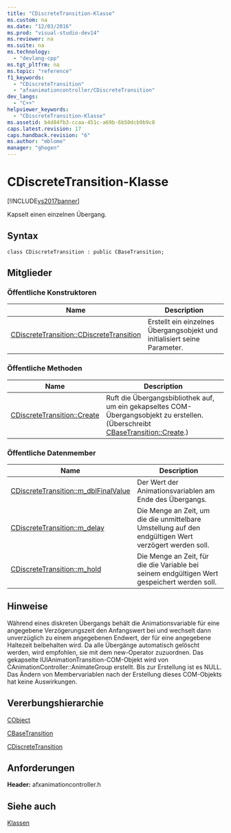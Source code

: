 ```yaml
---
title: "CDiscreteTransition-Klasse"
ms.custom: na
ms.date: "12/03/2016"
ms.prod: "visual-studio-dev14"
ms.reviewer: na
ms.suite: na
ms.technology: 
  - "devlang-cpp"
ms.tgt_pltfrm: na
ms.topic: "reference"
f1_keywords: 
  - "CDiscreteTransition"
  - "afxanimationcontroller/CDiscreteTransition"
dev_langs: 
  - "C++"
helpviewer_keywords: 
  - "CDiscreteTransition-Klasse"
ms.assetid: b4d84fb3-ccaa-451c-a69b-6b50dcb9b9c8
caps.latest.revision: 17
caps.handback.revision: "6"
ms.author: "mblome"
manager: "ghogen"
---
```

# CDiscreteTransition-Klasse
[!INCLUDE[vs2017banner](../../assembler/inline/includes/vs2017banner.md)]

Kapselt einen einzelnen Übergang.  
  
## Syntax  
  
```  
class CDiscreteTransition : public CBaseTransition;  
```  
  
## Mitglieder  
  
### Öffentliche Konstruktoren  
  
|Name|Description|  
|----------|-----------------|  
|[CDiscreteTransition::CDiscreteTransition](../Topic/CDiscreteTransition::CDiscreteTransition.md)|Erstellt ein einzelnes Übergangsobjekt und initialisiert seine Parameter.|  
  
### Öffentliche Methoden  
  
|Name|Description|  
|----------|-----------------|  
|[CDiscreteTransition::Create](../Topic/CDiscreteTransition::Create.md)|Ruft die Übergangsbibliothek auf, um ein gekapseltes COM\-Übergangsobjekt zu erstellen.  \(Überschreibt [CBaseTransition::Create](../Topic/CBaseTransition::Create.md).\)|  
  
### Öffentliche Datenmember  
  
|Name|Description|  
|----------|-----------------|  
|[CDiscreteTransition::m\_dblFinalValue](../Topic/CDiscreteTransition::m_dblFinalValue.md)|Der Wert der Animationsvariablen am Ende des Übergangs.|  
|[CDiscreteTransition::m\_delay](../Topic/CDiscreteTransition::m_delay.md)|Die Menge an Zeit, um die die unmittelbare Umstellung auf den endgültigen Wert verzögert werden soll.|  
|[CDiscreteTransition::m\_hold](../Topic/CDiscreteTransition::m_hold.md)|Die Menge an Zeit, für die die Variable bei seinem endgültigen Wert gespeichert werden soll.|  
  
## Hinweise  
 Während eines diskreten Übergangs behält die Animationsvariable für eine angegebene Verzögerungszeit den Anfangswert bei und wechselt dann unverzüglich zu einem angegebenen Endwert, der für eine angegebene Haltezeit beibehalten wird.  Da alle Übergänge automatisch gelöscht werden, wird empfohlen, sie mit dem new\-Operator zuzuordnen.  Das gekapselte IUIAnimationTransition\-COM\-Objekt wird von CAnimationController::AnimateGroup erstellt. Bis zur Erstellung ist es NULL.  Das Ändern von Membervariablen nach der Erstellung dieses COM\-Objekts hat keine Auswirkungen.  
  
## Vererbungshierarchie  
 [CObject](../../mfc/reference/cobject-class.md)  
  
 [CBaseTransition](../../mfc/reference/cbasetransition-class.md)  
  
 [CDiscreteTransition](../../mfc/reference/cdiscretetransition-class.md)  
  
## Anforderungen  
 **Header:** afxanimationcontroller.h  
  
## Siehe auch  
 [Klassen](../../mfc/reference/mfc-classes.md)